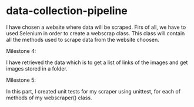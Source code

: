 # data-collection-pipeline

I have chosen a website where data will be scraped. Firs of all, we have to used Selenium in order to create a webscrap class. 
This class will contain all the methods used to scrape data from the website choosen.

Milestone 4:

I have retrieved the data which is to get a list of links of the images and get images stored in a folder.

Milestone 5:

In this part, I created unit tests for my scraper using unittest, for each of methods of my webscraper() class.
